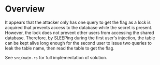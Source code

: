# Overview

It appears that the attacker only has one query to get the flag as a lock is acquired that prevents access to the database while the secret is present. However, the lock does not prevent other users from accessing the shared database. Therefore, by SLEEPing during the first user's injection, the table can be kept alive long enough for the second user to issue two queries to leak the table name, then read the table to get the flag.

See `src/main.rs` for full implementation of solution.